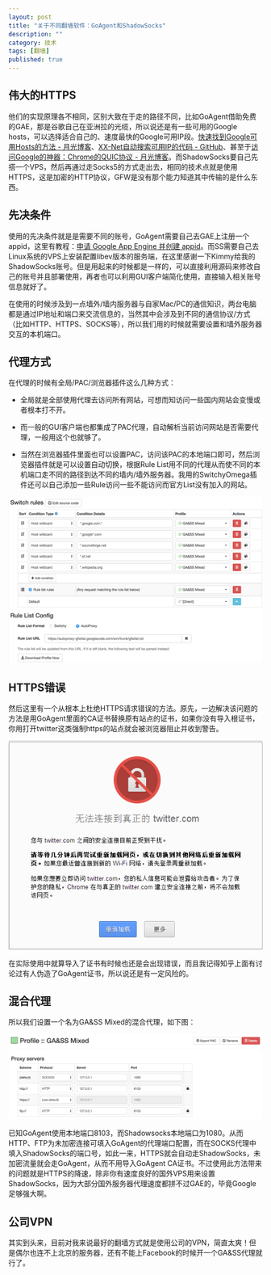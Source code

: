 ```yaml
---
layout: post
title: "关于不同翻墙软件：GoAgent和ShadowSocks"
description: ""
category: 技术
tags: [翻墙]
published: true
---
```


## 伟大的HTTPS

他们的实现原理各不相同，区别大致在于走的路径不同，比如GoAgent借助免费的GAE，那是谷歌自己在亚洲拉的光缆，所以说还是有一些可用的Google hosts，可以选择适合自己的、速度最快的Google可用IP段。[快速找到Google可用Hosts的方法 - 月光博客](http://www.williamlong.info/archives/3878.html)、[XX-Net自动搜索可用IP的代码 - GitHub](https://github.com/XX-net/XX-Net)、甚至于[访问Google的神器：Chrome的QUIC协议 - 月光博客](http://www.williamlong.info/archives/3879.html)。而ShadowSocks要自己先搭一个VPS，然后再通过走Socks5的方式走出去，相同的技术点就是使用HTTPS，这是加密的HTTP协议，GFW是没有那个能力知道其中传输的是什么东西。

## 先决条件

使用的先决条件就是是需要不同的账号，GoAgent需要自己去GAE上注册一个appid，这里有教程：[申请 Google App Engine 并创建 appid](https://github.com/goagent/goagent/blob/wiki/InstallGuide.md)。而SS需要自己去Linux系统的VPS上安装配置libev版本的服务端，在这里感谢一下Kimmy给我的ShadowSocks账号。但是用起来的时候都是一样的，可以直接利用源码来修改自己的账号并且部署使用，再者也可以利用GUI客户端简化使用，直接输入相关账号信息就好了。

在使用的时候涉及到一点墙外/墙内服务器与自家Mac/PC的通信知识，两台电脑都是通过IP地址和端口来交流信息的，当然其中会涉及到不同的通信协议/方式（比如HTTP、HTTPS、SOCKS等），所以我们用的时候就需要设置和墙外服务器交互的本机端口。

## 代理方式

在代理的时候有全局/PAC/浏览器插件这么几种方式：

- 全局就是全部使用代理去访问所有网站，可想而知访问一些国内网站会变慢或者根本打不开。

- 而一般的GUI客户端也都集成了PAC代理，自动解析当前访问网站是否需要代理，一般用这个也就够了。

- 当然在浏览器插件里面也可以设置PAC，访问该PAC的本地端口即可，然后浏览器插件就是可以设置自动切换，根据Rule List用不同的代理从而使不同的本机端口走不同的路径到达不同的墙内/墙外服务器。我用的SwitchyOmega插件还可以自己添加一些Rule访问一些不能访问而官方List没有加入的网站。

![image](/public/img/tech/fight-with-gfw/Auto-Switch.png)

## HTTPS错误

然后这里有一个从根本上杜绝HTTPS请求错误的方法。原先，一边解决该问题的方法是用GoAgent里面的CA证书替换原有站点的证书，如果你没有导入根证书，你用打开twitter这类强制https的站点就会被浏览器阻止并收到警告。

![image](/public/img/tech/fight-with-gfw/HTTPS-Error.png)

在实际使用中就算导入了证书有时候也还是会出现错误，而且我记得知乎上面有讨论过有人伪造了GoAgent证书，所以说还是有一定风险的。

## 混合代理

所以我们设置一个名为GA&SS Mixed的混合代理，如下图：

![image](/public/img/tech/fight-with-gfw/GA&SS-Mixed.png)

已知GoAgent使用本地端口8103，而Shadowsocks本地端口为1080。从而HTTP、FTP为未加密连接可填入GoAgent的代理端口配置，而在SOCKS代理中填入ShadowSocks的端口号，如此一来，HTTPS就会自动走ShadowSocks，未加密流量就会走GoAgent，从而不用导入GoAgent CA证书。不过使用此方法带来的问题就是HTTPS的降速，除非你有速度良好的国外VPS用来设置ShadowSocks，因为大部分国外服务器代理速度都拼不过GAE的，毕竟Google足够强大啊。

## 公司VPN

其实到头来，目前对我来说最好的翻墙方式就是使用公司的VPN，简直太爽！但是偶尔也连不上北京的服务器，还有不能上Facebook的时候开一个GA&SS代理就行了。